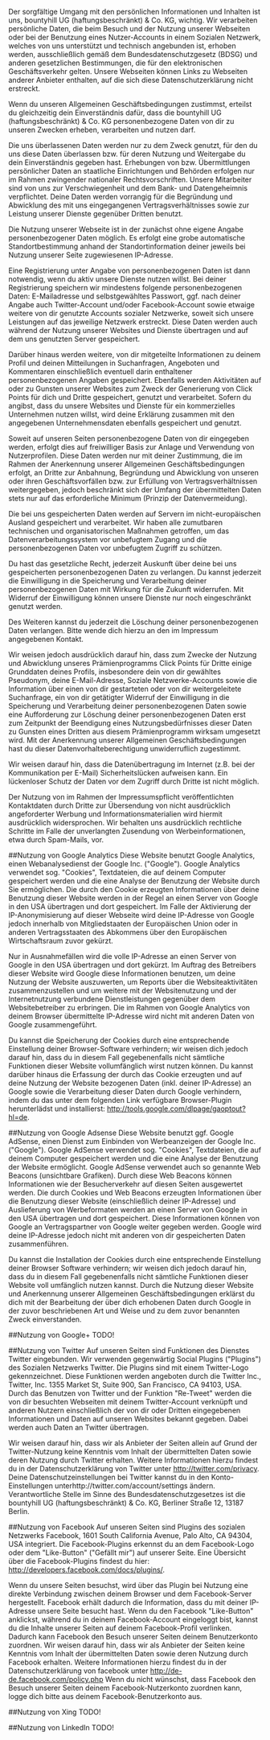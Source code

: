 Der sorgfältige Umgang mit den persönlichen Informationen und Inhalten ist uns, bountyhill UG (haftungsbeschränkt) & Co. KG, wichtig. Wir verarbeiten persönliche Daten, die beim Besuch und der Nutzung unserer Webseiten oder bei der Benutzung eines Nutzer-Accounts in einem Sozialen Netzwerk, welches von uns unterstützt und technisch angebunden ist,  erhoben werden, ausschließlich gemäß dem Bundesdatenschutzgesetz (BDSG) und anderen gesetzlichen Bestimmungen, die für den elektronischen Geschäftsverkehr gelten. Unsere Webseiten können Links zu Webseiten anderer Anbieter enthalten, auf die sich diese Datenschutzerklärung nicht erstreckt.  

Wenn du unseren Allgemeinen Geschäftsbedingungen zustimmst, erteilst du gleichzeitig dein Einverständnis dafür, dass die bountyhill UG (haftungsbeschränkt) & Co. KG personenbezogene Daten von dir zu unseren Zwecken erheben, verarbeiten und nutzen darf.  

Die uns überlassenen Daten werden nur zu dem Zweck genutzt, für den du uns diese Daten überlassen bzw. für deren Nutzung und Weitergabe du dein Einverständnis gegeben hast. Erhebungen von bzw. Übermittlungen persönlicher Daten an staatliche Einrichtungen und Behörden erfolgen nur im Rahmen zwingender nationaler Rechtsvorschriften. Unsere Mitarbeiter sind von uns zur Verschwiegenheit und dem Bank- und Datengeheimnis verpflichtet. 
Deine Daten werden vorrangig für die Begründung und Abwicklung des mit uns eingegangenen Vertragsverhältnisses sowie zur Leistung unserer Dienste gegenüber Dritten benutzt.  

Die Nutzung unserer Webseite ist in der zunächst ohne eigene Angabe personenbezogener Daten möglich. Es erfolgt eine grobe automatische Standortbestimmung anhand der Standortinformation deiner jeweils bei Nutzung unserer Seite zugewiesenen IP-Adresse.  

Eine Registrierung unter Angabe von personenbezogenen Daten ist dann notwendig, wenn du aktiv unsere Dienste nutzen willst.  Bei deiner Registrierung speichern wir mindestens folgende personenbezogenen Daten: E-Mailadresse und selbstgewähltes Passwort, ggf. nach deiner Angabe auch Twitter-Account und/oder Facebook-Account sowie etwaige weitere von dir genutzte Accounts sozialer Netzwerke, soweit sich unsere Leistungen auf das jeweilige Netzwerk erstreckt. Diese Daten werden auch während der Nutzung unserer Websites und Dienste übertragen und auf dem uns genutzten Server gespeichert.  

Darüber hinaus werden weitere, von dir mitgeteilte Informationen zu deinem Profil und deinen Mitteilungen in Suchanfragen, Angeboten und Kommentaren einschließlich eventuell darin enthaltener personenbezogenen Angaben gespeichert.  Ebenfalls werden Aktivitäten auf oder zu Gunsten unserer Websites zum Zweck der Generierung von Click Points für dich und Dritte gespeichert, genutzt und verarbeitet. Sofern du angibst, dass du unsere Websites und Dienste für ein kommerzielles Unternehmen nutzen willst, wird deine Erklärung zusammen mit den angegebenen Unternehmensdaten ebenfalls gespeichert und genutzt.  

Soweit auf unseren Seiten personenbezogene Daten von dir eingegeben werden, erfolgt dies auf freiwilliger Basis zur Anlage und Verwendung von Nutzerprofilen. Diese Daten werden nur mit deiner Zustimmung, die im Rahmen der Anerkennung unserer Allgemeinen Geschäftsbedingungen erfolgt, an Dritte zur Anbahnung, Begründung und Abwicklung von unseren oder ihren Geschäftsvorfällen bzw. zur Erfüllung von Vertragsverhältnissen weitergegeben, jedoch beschränkt sich der Umfang der übermittelten Daten stets nur auf das erforderliche Minimum (Prinzip der Datenvermeidung).  

Die bei uns gespeicherten Daten werden auf Servern im nicht-europäischen Ausland gespeichert und verarbeitet. Wir haben alle zumutbaren technischen und organisatorischen Maßnahmen getroffen, um das Datenverarbeitungssystem vor unbefugtem Zugang und die personenbezogenen Daten vor unbefugtem Zugriff zu schützen.  

Du hast das gesetzliche Recht, jederzeit Auskunft über deine bei uns gespeicherten personenbezogenen Daten zu verlangen.
Du kannst jederzeit die Einwilligung in die Speicherung und Verarbeitung deiner personenbezogenen Daten mit Wirkung für die Zukunft widerrufen. Mit Widerruf der Einwilligung können unsere Dienste  nur noch eingeschränkt genutzt werden.  

Des Weiteren kannst du jederzeit die Löschung deiner personenbezogenen Daten verlangen. Bitte wende dich hierzu an den im Impressum angegebenen Kontakt.  
 
Wir weisen jedoch ausdrücklich darauf hin, dass zum Zwecke der Nutzung und Abwicklung unseres Prämienprogramms Click Points für Dritte einige Grunddaten deines Profils, insbesondere dein von dir gewähltes Pseudonym, deine E-Mail-Adresse, Soziale Netzwerke-Accounts sowie die Information über einen von dir gestarteten oder von dir weitergeleitete Suchanfrage, ein von dir getätigter Widerruf der Einwilligung in die Speicherung und Verarbeitung deiner personenbezogenen Daten sowie eine Aufforderung zur Löschung deiner personenbezogenen Daten erst zum Zeitpunkt der Beendigung eines Nutzungsbedürfnisses dieser Daten zu Gunsten eines Dritten aus diesem Prämienprogramm wirksam umgesetzt wird. Mit der Anerkennung unserer Allgemeinen Geschäftsbedingungen hast du dieser Datenvorhalteberechtigung unwiderruflich zugestimmt.   

Wir weisen darauf hin, dass die Datenübertragung im Internet (z.B. bei der Kommunikation per E-Mail) Sicherheitslücken aufweisen kann. Ein lückenloser Schutz der Daten vor dem Zugriff durch Dritte ist nicht möglich.  

Der Nutzung von im Rahmen der Impressumspflicht veröffentlichten Kontaktdaten durch Dritte zur Übersendung von nicht ausdrücklich angeforderter Werbung und Informationsmaterialien wird hiermit ausdrücklich widersprochen. Wir behalten uns ausdrücklich rechtliche Schritte im Falle der unverlangten Zusendung von Werbeinformationen, etwa durch Spam-Mails, vor.

##Nutzung von Google Analytics
Diese Website benutzt Google Analytics, einen Webanalysedienst der Google Inc. ("Google"). Google Analytics verwendet sog. "Cookies", Textdateien, die auf deinem Computer gespeichert werden und die eine Analyse der Benutzung der Website durch Sie ermöglichen. Die durch den Cookie erzeugten Informationen über deine Benutzung dieser Website werden in der Regel an einen Server von Google in den USA übertragen und dort gespeichert. Im Falle der Aktivierung der IP-Anonymisierung auf dieser Webseite wird deine IP-Adresse von Google jedoch innerhalb von Mitgliedstaaten der Europäischen Union oder in anderen Vertragsstaaten des Abkommens über den Europäischen Wirtschaftsraum zuvor gekürzt.  

Nur in Ausnahmefällen wird die volle IP-Adresse an einen Server von Google in den USA übertragen und dort gekürzt. Im Auftrag des Betreibers dieser Website wird Google diese Informationen benutzen, um deine Nutzung der Website auszuwerten, um Reports über die Websiteaktivitäten zusammenzustellen und um weitere mit der Websitenutzung und der Internetnutzung verbundene Dienstleistungen gegenüber dem Websitebetreiber zu erbringen. Die im Rahmen von Google Analytics von deinem Browser übermittelte IP-Adresse wird nicht mit anderen Daten von Google zusammengeführt.  

Du kannst die Speicherung der Cookies durch eine entsprechende Einstellung deiner Browser-Software verhindern; wir weisen dich jedoch darauf hin, dass du in diesem Fall gegebenenfalls nicht sämtliche Funktionen dieser Website vollumfänglich wirst nutzen können. Du kannst darüber hinaus die Erfassung der durch das Cookie erzeugten und auf deine Nutzung der Website bezogenen Daten (inkl. deiner IP-Adresse) an Google sowie die Verarbeitung dieser Daten durch Google verhindern, indem du das unter dem folgenden Link verfügbare Browser-Plugin herunterlädst und installierst: http://tools.google.com/dlpage/gaoptout?hl=de.
 
##Nutzung von Google Adsense
Diese Website benutzt ggf. Google AdSense, einen Dienst zum Einbinden von Werbeanzeigen der Google Inc. ("Google"). Google AdSense verwendet sog. "Cookies", Textdateien, die auf deinem Computer gespeichert werden und die eine Analyse der Benutzung der Website ermöglicht. Google AdSense verwendet auch so genannte Web Beacons (unsichtbare Grafiken). Durch diese Web Beacons können Informationen wie der Besucherverkehr auf diesen Seiten ausgewertet werden.
Die durch Cookies und Web Beacons erzeugten Informationen über die Benutzung dieser Website (einschließlich deiner IP-Adresse) und Auslieferung von Werbeformaten werden an einen Server von Google in den USA übertragen und dort gespeichert. Diese Informationen können von Google an Vertragspartner von Google weiter gegeben werden. Google wird deine IP-Adresse jedoch nicht mit anderen von dir gespeicherten Daten zusammenführen.  

Du kannst die Installation der Cookies durch eine entsprechende Einstellung deiner Browser Software verhindern; wir weisen dich jedoch darauf hin, dass du in diesem Fall gegebenenfalls nicht sämtliche Funktionen dieser Website voll umfänglich nutzen kannst. Durch die Nutzung dieser Website und Anerkennung unserer Allgemeinen Geschäftsbedingungen erklärst du dich mit der Bearbeitung der über dich erhobenen Daten durch Google in der zuvor beschriebenen Art und Weise und zu dem zuvor benannten Zweck einverstanden.

##Nutzung von Google+
TODO!

##Nutzung von Twitter
Auf unseren Seiten sind Funktionen des Dienstes Twitter eingebunden. Wir verwenden gegenwärtig Social Plugins ("Plugins") des Sozialen Netzwerks Twitter. Die Plugins sind mit einem Twitter-Logo gekennzeichnet. Diese Funktionen werden angeboten durch die Twitter Inc., Twitter, Inc. 1355 Market St, Suite 900, San Francisco, CA 94103, USA. Durch das Benutzen von Twitter und der Funktion "Re-Tweet" werden die von dir besuchten Webseiten mit deinem Twitter-Account verknüpft und anderen Nutzern einschließlich der von dir oder Dritten eingegebenen Informationen und Daten auf unseren Websites bekannt gegeben. Dabei werden auch Daten an Twitter übertragen.  

Wir weisen darauf hin, dass wir als Anbieter der Seiten allein auf Grund der Twitter-Nutzung keine Kenntnis vom Inhalt der übermittelten Daten sowie deren Nutzung durch Twitter erhalten. Weitere Informationen hierzu findest du in der Datenschutzerklärung von Twitter unter http://twitter.com/privacy.
Deine Datenschutzeinstellungen bei Twitter kannst du in den Konto-Einstellungen unterhttp://twitter.com/account/settings ändern.
Verantwortliche Stelle im Sinne des Bundesdatenschutzgesetzes ist die bountyhill UG (haftungsbeschränkt) & Co. KG, Berliner Straße 12, 13187 Berlin.

##Nutzung von Facebook
Auf unseren Seiten sind Plugins des sozialen Netzwerks Facebook, 1601 South California Avenue, Palo Alto, CA 94304, USA integriert. Die Facebook-Plugins erkennst du an dem Facebook-Logo oder dem "Like-Button" ("Gefällt mir") auf unserer Seite. Eine Übersicht über die Facebook-Plugins findest du hier: http://developers.facebook.com/docs/plugins/.  

Wenn du unsere Seiten besuchst, wird über das Plugin bei Nutzung eine direkte Verbindung zwischen deinem Browser und dem Facebook-Server hergestellt. Facebook erhält dadurch die Information, dass du mit deiner IP-Adresse unsere Seite besucht hast. Wenn du den Facebook "Like-Button" anklickst, während du in deinem Facebook-Account eingeloggt bist, kannst du die Inhalte unserer Seiten auf deinem Facebook-Profil verlinken. Dadurch kann Facebook den Besuch unserer Seiten deinem Benutzerkonto zuordnen. Wir weisen darauf hin, dass wir als Anbieter der Seiten keine Kenntnis vom Inhalt der übermittelten Daten sowie deren Nutzung durch Facebook erhalten. Weitere Informationen hierzu findest du in der Datenschutzerklärung von facebook unter http://de-de.facebook.com/policy.php
Wenn du nicht wünschst, dass Facebook den Besuch unserer Seiten deinem Facebook-Nutzerkonto zuordnen kann, logge dich bitte aus deinem Facebook-Benutzerkonto aus.

##Nutzung von Xing
TODO!

##Nutzung von LinkedIn
TODO!

